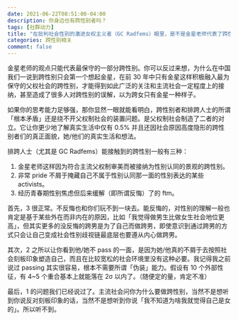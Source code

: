 ```yaml
---
date: 2021-06-22T08:51:00-04:00
description: 你身边也有跨性别者吗？
tags: [社群动力]
title: "在批判社会性别的激进女权主义者（GC Radfems）眼里，是不是金星老师代表了跨性别女性的形象？"
categories: 跨性别相关
comment: false
---
```

金星老师的观点只能代表最保守的一部分跨性别。你可以反过来想，为什么在中国我们一说到跨性别只会第一个想起金星，在前 30 年中只有金星这样积极融入最为保守的父权社会的跨性别，才能得到如此广泛的关注和主流社会一定程度上的接纳，甚至造成了很多人对跨性别的误解，以为跨女只有金星一种样子。

如果你的思考能力足够强，那你显然一眼就能看明白，跨性别者和排跨人士的所谓「根本矛盾」还是绕不开父权制社会的装置问题。是父权制社会制造了二者的对立。它让你更少地了解真实生活中仅有 0.5% 并且还因社会原因高度隐形的跨性别者们的真正面貌，她/他们的真实生活和想法。

排跨人士（尤其是 GC Radfems）能接触到的跨性别一般有三种：
1. 金星老师这样因为符合主流父权制审美而被接纳为性别认同的景观的跨性别。
2. 非常 pride 不屑于掩藏自己不属于性别认同那一面的性别表达的某些 activists。
3. 经历青春期性别焦虑但后来缓解（即所谓反悔）了的 ftm。

首先，3 很正常。不反悔也和你们玩不到一块去。能反悔的，对性别的理解一般也肯定是基于某些外在而非内在的原因，比如「我觉得做男生比做女生社会地位更高」，但其实更多的没反悔的跨男是为了自己而做跨男，即使意识到通过跨男的方式只会让自己变成社会性别歧视链最底层也要遵从内心做跨男。

其次，2 之所以让你看到他/她不 pass 的一面，是因为她/他真的不屑于去按照社会刻板印象塑造自己，而且在比较宽松的社会环境里没有这种必要。我记得我之前说过 passing 其实很容易，根本不需要所谓「伪装」能力。假设有 10 个外部性征，有 4~5 个重合基本上就能落在 2σ 以内了。（随便定的量，肯定不准）

最后，1 的问题我们已经说过了。主流社会问你为什么要做跨性别，当然不是想听到你说反对刻板印象的话，当然不是想听到你说「我不知道为啥我就觉得自己是女的」。所以听不到。
